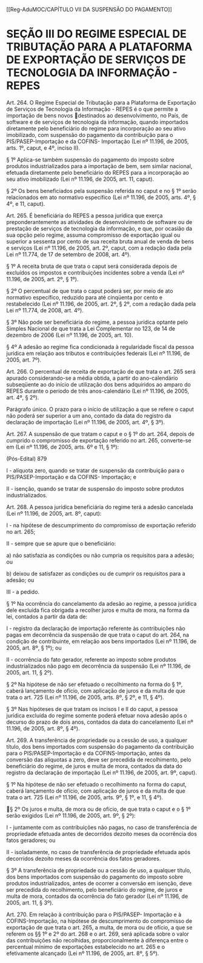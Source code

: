 [[Reg-AduMOC/CAPÍTULO VII DA SUSPENSÃO DO PAGAMENTO]]

# SEÇÃO III DO REGIME ESPECIAL DE TRIBUTAÇÃO PARA A PLATAFORMA DE EXPORTAÇÃO DE SERVIÇOS DE TECNOLOGIA DA INFORMAÇÃO - REPES

Art. 264. O Regime Especial de Tributação para a Plataforma
de Exportação de Serviços de Tecnologia da Informação -
REPES é o que permite a importação de bens novos
destinados ao desenvolvimento, no País, de software e de
serviços de tecnologia da informação, quando importados
diretamente pelo beneficiário do regime para incorporação
ao seu ativo imobilizado, com suspensão do pagamento da
contribuição para o PIS/PASEP-Importação e da COFINS-
Importação (Lei nº 11.196, de 2005, arts. 1º, caput, e 4º,
inciso II).

§ 1º Aplica-se também suspensão do pagamento do imposto
sobre produtos industrializados para a importação de bem,
sem similar nacional, efetuada diretamente pelo beneficiário
do REPES para a incorporação ao seu ativo imobilizado (Lei
nº 11.196, de 2005, art. 11, caput).

§ 2º Os bens beneficiados pela suspensão referida no caput
e no § 1º serão relacionados em ato normativo específico
(Lei nº 11.196, de 2005, arts. 4º, § 4º, e 11, caput).

Art. 265. É beneficiária do REPES a pessoa jurídica que exerça
preponderantemente as atividades de desenvolvimento de
software ou de prestação de serviços de tecnologia da
informação, e que, por ocasião da sua opção pelo regime,
assuma compromisso de exportação igual ou superior a
sessenta por cento de sua receita bruta anual de venda de
bens e serviços (Lei nº 11.196, de 2005, art. 2º, caput, com a
redação dada pela Lei nº 11.774, de 17 de setembro de 2008,
art. 4º).

§ 1º A receita bruta de que trata o caput será considerada
depois de excluídos os impostos e contribuições incidentes
sobre a venda (Lei nº 11.196, de 2005, art. 2º, § 1º).

§ 2º O percentual de que trata o caput poderá ser, por meio
de ato normativo específico, reduzido para até cinqüenta por
cento e restabelecido (Lei nº 11.196, de 2005, art. 2º, § 2º,
com a redação dada pela Lei nº 11.774, de 2008, art. 4º).

§ 3º Não pode ser beneficiária do regime, a pessoa jurídica
optante pelo Simples Nacional de que trata a Lei
Complementar no 123, de 14 de dezembro de 2006 (Lei nº
11.196, de 2005, art. 10).

§ 4º A adesão ao regime fica condicionada à regularidade
fiscal da pessoa jurídica em relação aos tributos e
contribuições federais (Lei nº 11.196, de 2005, art. 7º).

Art. 266. O percentual de receita de exportação de que trata
o art. 265 será apurado considerando-se a média obtida, a
partir do ano-calendário subseqüente ao do início de
utilização dos bens adquiridos ao amparo do REPES durante
o período de três anos-calendário (Lei nº 11.196, de 2005,
art. 4º, § 2º).

Parágrafo único. O prazo para o início de utilização a que se
refere o caput não poderá ser superior a um ano, contado da
data do registro da declaração de importação (Lei nº 11.196,
de 2005, art. 4º, § 3º).

Art. 267. A suspensão de que tratam o caput e o § 1º do art.
264, depois de cumprido o compromisso de exportação
referido no art. 265, converte-se em (Lei nº 11.196, de 2005,
arts. 6º e 11, § 1º):

(Pós-Edital)    879

I - alíquota zero, quando se tratar de suspensão da
contribuição para o PIS/PASEP-Importação e da COFINS-
Importação; e

II - isenção, quando se tratar de suspensão do imposto sobre
produtos industrializados.

Art. 268. A pessoa jurídica beneficiária do regime terá a
adesão cancelada (Lei nº 11.196, de 2005, art. 8º, caput):

I - na hipótese de descumprimento do compromisso de
exportação referido no art. 265;

II - sempre que se apure que o beneficiário:

a) não satisfazia as condições ou não cumpria os requisitos
para a adesão; ou

b) deixou de satisfazer as condições ou de cumprir os
requisitos para a adesão; ou

III - a pedido.

§ 1º Na ocorrência do cancelamento da adesão ao regime, a
pessoa jurídica dele excluída fica obrigada a recolher juros e
multa de mora, na forma da lei, contados a partir da data de:

I - registro da declaração de importação referente às
contribuições não pagas em decorrência da suspensão de
que trata o caput do art. 264, na condição de contribuinte,
em relação aos bens importados (Lei nº 11.196, de 2005, art.
8º, § 1º); ou

II - ocorrência do fato gerador, referente ao imposto sobre
produtos industrializados não pago em decorrência da
suspensão (Lei nº 11.196, de 2005, art. 11, § 2º).

§ 2º Na hipótese de não ser efetuado o recolhimento na
forma do § 1º, caberá lançamento de ofício, com aplicação
de juros e da multa de que trata o art. 725 (Lei nº 11.196, de
2005, arts. 8º, § 2º, e 11, § 4º).

§ 3º Nas hipóteses de que tratam os incisos I e II do caput, a
pessoa jurídica excluída do regime somente poderá efetuar
nova adesão após o decurso do prazo de dois anos, contados
da data do cancelamento (Lei nº 11.196, de 2005, art. 8º, §
4º).

Art. 269. A transferência de propriedade ou a cessão de uso,
a qualquer título, dos bens importados com suspensão do
pagamento da contribuição para o PIS/PASEP-Importação e
da COFINS-Importação, antes da conversão das alíquotas a
zero, deve ser precedida de recolhimento, pelo beneficiário
do regime, de juros e multa de mora, contados da data do
registro da declaração de importação (Lei nº 11.196, de
2005, art. 9º, caput).

§ 1º Na hipótese de não ser efetuado o recolhimento na
forma do caput, caberá lançamento de ofício, com aplicação
de juros e da multa de que trata o art. 725 (Lei nº 11.196, de
2005, arts. 9º, § 1º, e 11, § 4º).

§ 2º Os juros e multa, de mora ou de ofício, de que trata o
caput e o § 1º serão exigidos (Lei nº 11.196, de 2005, art. 9º,
§ 2º):

I - juntamente com as contribuições não pagas, no caso de
transferência de propriedade efetuada antes de decorridos
dezoito meses da ocorrência dos fatos geradores; ou

II - isoladamente, no caso de transferência de propriedade
efetuada após decorridos dezoito meses da ocorrência dos
fatos geradores.

§ 3º A transferência de propriedade ou a cessão de uso, a
qualquer título, dos bens importados com suspensão do
pagamento do imposto sobre produtos industrializados,
antes de ocorrer a conversão em isenção, deve ser precedida
do recolhimento, pelo beneficiário do regime, de juros e
multa de mora, contados da ocorrência do fato gerador (Lei
nº 11.196, de 2005, art. 11, § 3º).

Art. 270. Em relação à contribuição para o PIS/PASEP-
Importação e à COFINS-Importação, na hipótese de
descumprimento do compromisso de exportação de que
trata o art. 265, a multa, de mora ou de ofício, a que se
referem os §§ 1º e 2º do art. 268 e o art. 269, será aplicada
sobre o valor das contribuições não recolhidas,
proporcionalmente à diferença entre o percentual mínimo
de exportações estabelecido no art. 265 e o efetivamente
alcançado (Lei nº 11.196, de 2005, art. 8º, § 5º).
